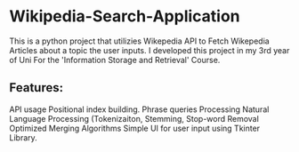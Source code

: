 # Wikipedia-Search-Application
This is a python project that utilizies Wikepedia API to Fetch Wikepedia Articles about a topic the user inputs. I developed this project in my 3rd year of Uni For the 'Information Storage and Retrieval' Course.

Features:
---------
API usage
Positional index building.
Phrase queries Processing 
Natural Language Processing (Tokenizaiton, Stemming, Stop-word Removal
Optimized Merging Algorithms
Simple UI for user input using Tkinter Library.


